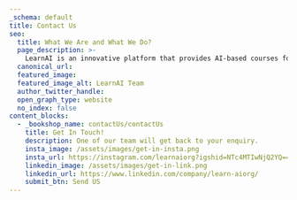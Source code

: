 ```yaml
---
_schema: default
title: Contact Us
seo:
  title: What We Are and What We Do?
  page_description: >-
    LearnAI is an innovative platform that provides AI-based courses for universities, enterprise clients, and independent students
  canonical_url:
  featured_image:
  featured_image_alt: LearnAI Team
  author_twitter_handle:
  open_graph_type: website
  no_index: false
content_blocks:
  - _bookshop_name: contactUs/contactUs
    title: Get In Touch!
    description: One of our team will get back to your enquiry.
    insta_image: /assets/images/get-in-insta.png
    insta_url: https://instagram.com/learnaiorg?igshid=NTc4MTIwNjQ2YQ==
    linkedin_image: /assets/images/get-in-link.png
    linkedin_url: https://www.linkedin.com/company/learn-aiorg/
    submit_btn: Send US
---
```

